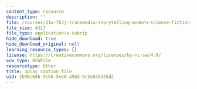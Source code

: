 ```yaml
---
content_type: resource
description: ''
file: /courses/21w-763j-transmedia-storytelling-modern-science-fiction-spring-2014/2b96c68b9cb65ee0a56d9c2e043325d2_484766.vtt
file_size: 4317
file_type: application/x-subrip
hide_download: true
hide_download_original: null
learning_resource_types: []
license: https://creativecommons.org/licenses/by-nc-sa/4.0/
ocw_type: OCWFile
resourcetype: Other
title: 3play caption file
uid: 2b96c68b-9cb6-5ee0-a56d-9c2e043325d2
---
```

